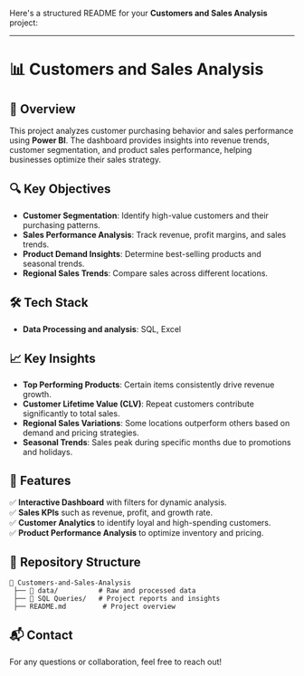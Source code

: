 Here's a structured README for your **Customers and Sales Analysis** project:  

---

# 📊 Customers and Sales Analysis  

## 📌 Overview  
This project analyzes customer purchasing behavior and sales performance using **Power BI**. The dashboard provides insights into revenue trends, customer segmentation, and product sales performance, helping businesses optimize their sales strategy.  

## 🔍 Key Objectives  
- **Customer Segmentation**: Identify high-value customers and their purchasing patterns.  
- **Sales Performance Analysis**: Track revenue, profit margins, and sales trends.  
- **Product Demand Insights**: Determine best-selling products and seasonal trends.  
- **Regional Sales Trends**: Compare sales across different locations.  

## 🛠️ Tech Stack  
- **Data Processing and analysis**: SQL, Excel  

## 📈 Key Insights  
- **Top Performing Products**: Certain items consistently drive revenue growth.  
- **Customer Lifetime Value (CLV)**: Repeat customers contribute significantly to total sales.  
- **Regional Sales Variations**: Some locations outperform others based on demand and pricing strategies.  
- **Seasonal Trends**: Sales peak during specific months due to promotions and holidays.  

## 📌 Features  
✅ **Interactive Dashboard** with filters for dynamic analysis.  
✅ **Sales KPIs** such as revenue, profit, and growth rate.  
✅ **Customer Analytics** to identify loyal and high-spending customers.  
✅ **Product Performance Analysis** to optimize inventory and pricing.  

## 📂 Repository Structure  
```
📁 Customers-and-Sales-Analysis  
 ├── 📜 data/          # Raw and processed data    
 ├── 📜 SQL Queries/   # Project reports and insights  
 ├── README.md         # Project overview  
```  

## 📬 Contact  
For any questions or collaboration, feel free to reach out!  
